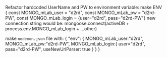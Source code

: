 Refactor hardcoded UserName and PW to environment variable:
make ENV {
 const MONGO_mLab_user = "d2rd",
 const MONGO_mLab_pw = "d2rd-PW",
 const MONGO_mLab_login = {user="d2rd", pass="d2rd-PW"}
new connection string would be:
mongoose.connect(activeDB + process.env.MONGO_mLab_login + ...other)

make `nodemon.json` file with:
{
  "env": {
    MONGO_mLab_user:"d2rd",
    MONGO_mLab_pw:"d2rd-PW",
    MONGO_mLab_login:{
      user="d2rd", 
      pass="d2rd-PW",
      useNewUrlParser: true
      }
  }
}
